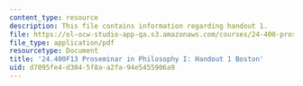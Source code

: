 ```yaml
---
content_type: resource
description: This file contains information regarding handout 1.
file: https://ol-ocw-studio-app-qa.s3.amazonaws.com/courses/24-400-proseminar-in-philosophy-i-fall-2013/d7095fe4d3045f8aa2fa94e5455906a9_MIT24_400F13_Handout1.pdf
file_type: application/pdf
resourcetype: Document
title: '24.400F13 Proseminar in Philosophy I: Handout 1 Boston'
uid: d7095fe4-d304-5f8a-a2fa-94e5455906a9
---
```


